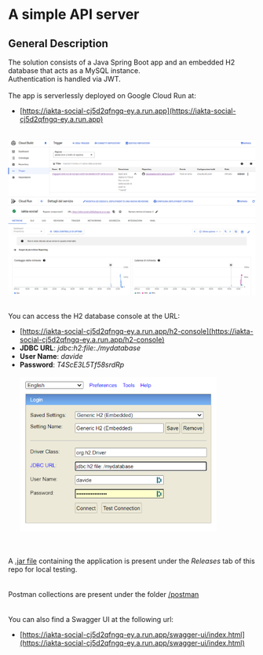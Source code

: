 
# A simple API server

  

## General Description

The solution consists of a Java Spring Boot app and an embedded H2 database that acts as a MySQL instance.<br>
Authentication is handled via JWT.<br><br>The app is serverlessly deployed on Google Cloud Run at:
 - [https://iakta-social-cj5d2qfngq-ey.a.run.app](https://iakta-social-cj5d2qfngq-ey.a.run.app)
<br><br>
<img src="docs/screenshots/cloud_build.png" alt="Trigger" width="600"/>
<img src="docs/screenshots/cloud_run.png" alt="Deployement" width="600"/>
<br><br>

You can access the H2 database console at the URL:
<br>

 - [https://iakta-social-cj5d2qfngq-ey.a.run.app/h2-console](https://iakta-social-cj5d2qfngq-ey.a.run.app/h2-console)
 - **JDBC URL**: *jdbc:h2:file:./mydatabase*
 - **User Name**: *davide*
 - **Password**: *T4ScE3L5Tf58srdRp*
<br><br><img src="docs/screenshots/h2-console.png" alt="h2-console" width="400"/>

<br><br>A [.jar file](https://github.com/davideatzori294/iakta-social/releases/tag/v0.0.1) containing the application is present under the <i>Releases</i> tab of this repo for local testing.<br><br><br>
Postman collections are present under the folder [/postman](https://github.com/davideatzori294/iakta-social/tree/main/postman)<br><br><br>
You can also find a Swagger UI at the following url:<br>

-  [https://iakta-social-cj5d2qfngq-ey.a.run.app/swagger-ui/index.html](https://iakta-social-cj5d2qfngq-ey.a.run.app/swagger-ui/index.html)
